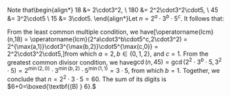 Note that\begin{align*} 18 &= 2\cdot3^2, \\ 180 &= 2^2\cdot3^2\cdot5, \\ 45 &= 3^2\cdot5 \\ 15 &= 3\cdot5. \end{align*}Let $n = 2^a\cdot3^b\cdot5^c.$ It follows that:

From the least common multiple condition, we have\[\operatorname{lcm}(n,18) = \operatorname{lcm}(2^a\cdot3^b\cdot5^c,2\cdot3^2) = 2^{\max(a,1)}\cdot3^{\max(b,2)}\cdot5^{\max(c,0)} = 2^2\cdot3^2\cdot5,\]from which $a=2, b\in\{0,1,2\},$ and $c=1.$
From the greatest common divisor condition, we have$\gcd(n,45) = \gcd(2^2\cdot3^b\cdot5,3^2\cdot5) = 2^{\min(2,0)}\cdot3^{\min(b,2)}\cdot5^{\min(1,1)} = 3\cdot5,$ from which $b=1.$
Together, we conclude that $n=2^2\cdot3\cdot5=60.$ The sum of its digits is $6+0=\boxed{\textbf{(B) } 6}.$
